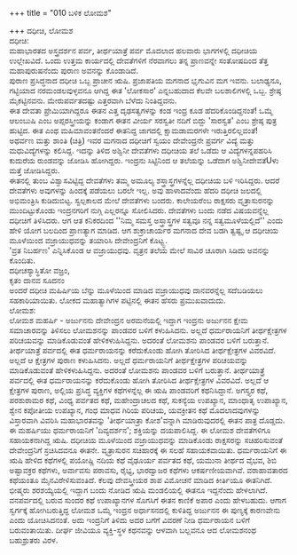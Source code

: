 +++
title = "010 ಬಳಿಕ ಲೋಮಶ"

+++
ದಧೀಚಿ, ಲೋಮಶ  
ದಧೀಚಿ:   
ಮಹಾಭಾರತದ ಅಸ್ತ್ರದರ್ಶನ ಪರ್ವ, ತೀರ್ಥಯಾತ್ರೆ ಪರ್ವ ಮೊದಲಾದ ಹಲವಾರು ಭಾಗಗಳಲ್ಲಿ ದಧೀಚಿಯ ಉಲ್ಲೇಖವಿದೆ. ಒಂದು ಉತ್ತಮ ಕಾರ್ಯದಲ್ಲಿ ದೇವತೆಗಳಿಗೆ ನೆರವಾಗಲು ತನ್ನ ಪ್ರಾಣವನ್ನೇ ಸಂತೋಷದಿಂದ ತೆತ್ತ ಮಹಾಪುರುಷನೆಂದು ಪುರಾಣ ಅವನನ್ನು ಕೊಂಡಾಡಿದೆ.  
ಪುರಾಣ ಪ್ರಸಿದ್ಧನಾದ ದಧೀಚಿ ಒಬ್ಬ ಪ್ರಾಚೀನ ಋಷಿ. ಪ್ರಜಾಪತಿಯ ಮಗನಾದ ಭೃಗುವಿನ ಮಗ ಇವನು. ಬಲಾಢ್ಯನೂ, ಗಟ್ಟಿಯಾದ ನರಮಂಡಲವುಳ್ಳವನೂ ಆಗಿದ್ದ ಈತ 'ಲೋಕಸಾರ' ಎನ್ನಬಹುದಾದ ಕೆಲವೇ ಬಲಶಾಲಿಗಳಲ್ಲಿ ಒಬ್ಬ. ಶ್ರೇಷ್ಠ ಮೈಕಟ್ಟಿನವನು. ಮೇರುಪರ್ವತದಷ್ಟು ಎತ್ತರವಾಗಿ ಬೆಳೆದು ನಿಂತಿದ್ದವನು.  
ಈತ ದೇವತಾ ಪ್ರೇಮಿಯಾಗಿದ್ದರೂ ಈತನ ಎತ್ತ ದೃಢಸತ್ವಗಳನ್ನು ಕಂಡ ಇಂದ್ರ ಕೂಡ ಹೆದರಿಕೊಂಡಿದ್ದನಂತೆ! ಒಮ್ಮೆ ಆಲಂಬುಷಿ ಎಂಬ ಅಪ್ಸರಸ್ತ್ರೀಯನ್ನು ಕಂಡಾಗ ಈತನ ವೀರ್ಯ ಸರಸ್ವತೀ ನದಿಗೆ ಬಿದ್ದು 'ಸಾರಸ್ವತ' ಎಂಬ ಶ್ರೇಷ್ಠ ಪುತ್ರ ಹುಟ್ಟಿದ. ಈತ ಎಂಥ ಮಹಿಮಾವಂತನೆಂದರೆ ಈತನಿದ್ದ ಜಾಗದಲ್ಲಿ ಕ್ಷಾಮಡಾಮರಗಳೇ ಇರುತ್ತಿರಲಿಲ್ಲವಂತೆ!  
ಅಥರ್ವಣ ಮತ್ತು ಶಾಂತಿ (ಚಿತ್ರಿ) ಇವರ ಮಗನಾದ ದಧೀಚಿಗೆ ಸ್ವಯಂ ದೇವೇಂದ್ರನೇ ಪ್ರವರ್ಗ ವಿದ್ಯೆ ಮತ್ತು ಮಧುವಿದ್ಯೆಗಳನ್ನು ಕಲಿಸಿದ್ದ. ಇದನ್ನು ತಿಳಿದ ಅಶ್ವಿನೀ ದೇವತೆಗಳು ದಧೀಚಿಯ ತಲೆ ಒಡೆದು ಆ ವಿದ್ಯೆಗಳನ್ನಪಹರಿಸಿ ಕುದುರೆಯ ರುಂಡವನ್ನು ಜೋಡಿಸಿ ಹೋಗಿದ್ದರು. ಇಂದ್ರನು ಸಿಟ್ಟಿನಿಂದ ಆ ತಲೆಯನ್ನು ಒಡೆದಾಗ ಅಶ್ವಿನೀದೇವತೆUಳು ಮತ್ತೆ ಜೋಡಿಸಿದ್ದರು.  
ಈತನಲ್ಲಿ ತುಂಬ ವಿಶ್ವಾಸವಿಟ್ಟಿದ್ದ ದೇವತೆಗಳು ತಮ್ಮ ಅಮೂಲ್ಯ ಶಸ್ತ್ರಾಸ್ತ್ರಗಳನ್ನೆಲ್ಲ ದಧೀಚಿಯ ಬಳಿ ಇರಿಸಿದ್ದರು. ಆದರೆ ದೇವತೆಗಳು ಅವುಗಳನ್ನು ಹಿಂದಕ್ಕೆ ಪಡೆಯಲು ಬರಲೇ ಇಲ್ಲ. ಅವು ಹಾಳಾದವೆಂದು ಹೆದರಿ ದಧೀಚಿ ಜಲದಲ್ಲಿ ಅಭಿಮಂತ್ರಿಸಿ ಕುಡಿದುಬಿಟ್ಟ. ಸ್ವಲ್ಪಕಾಲದ ಮೇಲೆ ದೇವತೆಗಳು ಬಂದರು. ಕಾಲೇಯರೆಂಬ ರಾಕ್ಷಸರು ವೃತ್ರಾಸುರನನ್ನು ಮುಂದಿಟ್ಟುಕೊಂಡು ಇಂದ್ರನಗರಿಗೆ ನುಗ್ಗಿ ಎಲ್ಲರನ್ನೂ ಸೋಲಿಸಿದರು. ದೇವತೆಗಳು ಬಂದು ನಡೆದ ವಿಷಯವನ್ನೆಲ್ಲ ದಧೀಚಿಗೆ ತಿಳಿಸಿದರು. ಆಗ ಆತ ಕನಿಕರದಿಂದ ''ನಿಮ್ಮ ಸಮಸ್ತ ಅಸ್ತ್ರಾಸ್ತ್ರಗಳ ಸತ್ವವೂ ನನ್ನ ಸತ್ವಮೂಳೆಯಲ್ಲಿದೆ'' ಎಂದು ಹೇಳಿ ಯೋಗ ಬಲದಿಂದ ಪ್ರಾಣತ್ಯಾಗ ಮಾಡಿದ. ಆಗ ಶುಕ್ರಾಚಾರ್ಯರ ಮಗನಾದ ದೇವ ಬಡಗಿ ತ್ವಷ್ಟೃ ಆ ದಧೀಚಿಯ ಮೂಳೆಯಿಂದ ವಜ್ರಾಯುಧವನ್ನು ತಯಾರಿಸಿ ದೇವೇಂದ್ರನಿಗೆ ಕೊಟ್ಟ್ಟ.  
'ವ್ರತ ನಿಬರ್ಹಣ' ಎನ್ನಿಸಿಕೊಂಡ ಆ ವಜ್ರಾಯುಧವು. ವೃತ್ರನ ತಲೆಯ ಮೇಲೆ ಸಾವಿರ ಚೂರಾಗಿ ಸಿಡಿದು ಅವನನ್ನು ಕೊಂದಿತು.  
ದಧೀಚಸ್ಯಾಸ್ಥಿತೋ ವಜ್ರಂ,  
ಕೃತಂ ದಾನವ ಸೂದನಂ  
ಅಂದರೆ ದಧೀಚಿ ಮಹಿರ್ಷಿಯ ಬೆನ್ನು ಮೂಳೆಯಿಂದ ಮಾಡಿದ ವಜ್ರಾಯುಧವು ದಾನವರನ್ನೆಲ್ಲ ಸದೆಬಡಿಯಲು ಸಹಕಾರಿಯಾಯಿತು. ಲೋಕದ ಮಹಾತ್ಯಾಗಿಗಳ ಪಟ್ಟಿನಲ್ಲಿ ಈತನ ಹೆಸರು ಪ್ರಮುಖವಾದುದು.  
ಲೋಮಶ:  
ಲೋಮಶ ಮಹರ್ಷಿ - ಅರ್ಜುನನು ದೇವೇಂದ್ರನ ಅರಮನೆಯಲ್ಲಿ ಇದ್ದಾಗ ಇಂದ್ರನು ಅರ್ಜುನನ ಕ್ಷೇಮ ಸಮಾಚಾರವನ್ನು ತಿಳಿಸಲು ಲೋಮಶನನ್ನು ಪಾಂಡವರ ಬಳಿಗೆ ಕಳುಹಿಸಿದನು. ಅಲ್ಲದೆ ಧರ್ಮರಾಯನಿಗೆ ತೀರ್ಥಕ್ಷೇತ್ರಗಳ ಪರಿಚಯವನ್ನು ಮಾಡಿಕೊಡುವಂತೆ ಹೇಳಿಕಳುಹಿಸಿದ್ದನು. ಅದರಂತೆ ಲೋಮಶನು ಪಾಂಡವರ ಬಳಿಗೆ ಬರುತ್ತಾನೆ. ತೀರ್ಥಯಾತ್ರೆ ಪರ್ವದಲ್ಲಿ ಈತ ಧರ್ಮರಾಯನನ್ನು ಕರೆದುಕೊಂಡು ಹೋಗಿ ತೋರಿಸಿದ ತೀರ್ಥಕ್ಷೇತ್ರಗಳ ವಿವರವಿದೆ. ಅಲ್ಲದೆ ಆ ಕ್ಷೇತ್ರಗಳ ಪುರಾಣ ಕಳುಹಿಸಿದನು. ಅಲ್ಲದೆ ಧರ್ಮರಾಯನಿಗೆ ತೀರ್ಥಕ್ಷೇತ್ರಗಳ ಪರಿಚಯವನ್ನು ಮಾಡಿಕೊಡುವಂತೆ ಹೇಳಿಕಳುಹಿಸಿದ್ದನು. ಅದರಂತೆ ಲೋಮಶನು ಪಾಂಡವರ ಬಳಿಗೆ ಬರುತ್ತಾನೆ. ತೀರ್ಥಯಾತ್ರ್ರೆ ಪರ್ವದಲ್ಲಿ ಈತ ಧರ್ಮರಾಯನನ್ನು ಕರೆದುಕೊಂಡು ಹೋಗಿ ತೋರಿಸಿದ ತೀರ್ಥಕ್ಷೇತ್ರಗಳ ವಿವರವಿದೆ. ಅಲ್ಲದೆ ಆ ಕ್ಷೇತ್ರಗಳ ಪುರಾಣ, ಅಲ್ಲಿಯ ಪ್ರಸಿದ್ಧ ವ್ಯಕ್ತಿಗಳ ಕಥೆಗಳನ್ನೆಲ್ಲ ಈ ಋಷಿ ಪಾಂಡವರಿಗೆ ಕಥನಿಸಿದ್ದಾನೆ. ಅಗಸ್ತ್ಯರ ಕಥೆ, ಪರಶುರಾಮರ ಕಥೆ, ವಿಂಧ್ಯ ಪರ್ವತದ ಕಥೆ, ಮಹೇಂದ್ರಾಚಲದ ಕಥೆ, ಸುಕನ್ಯೆಯ ಉಪಖ್ಯಾನ, ಮಾಂಧಾತೃ ಉಪಾಖ್ಯಾನ, ಶ್ವೇನ ಕಪೋತೀಯ ಉಪಖ್ಯಾನ, ಗಂಧ ಮಾಧವ ಗಿರಿಯ ಪರಿಚಯ, ಯವಕ್ರೀತನ ಕಥೆ ಮೊದಲಾದವುಗಳನ್ನು ವಿಸ್ತಾರವಾಗಿ ವಿವರಿಸಿ ಮಹಾಭಾರತವನ್ನು  'ತೀರ್ಥಯಾತ್ರಾ ಕೋಶ'ವನ್ನಾಗಿ ಮಾಡಿರುವುದರಲ್ಲಿ ಈತನ ಪಾತ್ರ ದೊಡ್ಡದು. ಈ ಮಹರ್ಷಿಯು ಧರ್ಮರಾಯನಿಗೆ 'ದಿವ್ಯದರ್ಶನ'; ಶಕ್ತಿಯನ್ನು ದಯಪಾಲಿಸಿದ್ದ. ಈ ಲೋಮಶ ದೇವತೆಗಳಿಗೂ ಸಹಾಯಕನಾಗಿದ್ದ ಋಷಿ. ದಧೀಚಿಯ ಮೂಳೆಯಿಂದ ವಜ್ರಾಯುಧವನ್ನು ಮಾಡಿಕೊಂಡು ರಾಕ್ಷಸರನ್ನು ಸಚಿಹರಿಸುವಂತೆ ದೇವೇಂದ್ರನಿಗೆ ಸ್ರಚಿಸಿದವನೂ ಈತನೇ. ವೃತ್ರಾಸುರನ ಸಚಿಹಾರಕ್ಕೆ ಈ ಸಲಹೆ ಸಹಾಯಕವಾಯಿತು. ಧರ್ಮರಾಯನಿಗೆ ಈ ಋಷಿ ಹೇಳಿದ ಕಥೆಗಳಲ್ಲಿ ಪಯೋಷ್ಣಿ ನದಿಯ ಕಥೆ ವೈಢೂರ್ಯ ಪರ್ವತದ ಕಥೆ, ಯಮುನಾ ತೀರ್ಥದ ವೈಭವ, ಶಿಬಿ ಅಷ್ಟಾವಕ್ರರ ಕಥೆಗಳು, ಅರ್ವಾವಸು ಪರಾವಸು, ರೈಭ್ಯ, ಭಾರದ್ವಾಜರ ಕಥೆಗಳು ಆಕರ್ಷಣೀಯವಾಗಿವೆ. ವರಾಹಾವತಾರದ ಕಥೆಯಂತೂ ಮೈನವಿರೇಳಿಸುವಂತಿದೆ. ಕೆಲವು ದೇವಸ್ತ್ರೀಯರ ಶಾಪ ವಿಮೋಚನೆ ಮಾಡಿದ ಕೀರ್ತಿಯೂ ಈತನಿಗಿದೆ. ಭೀಷ್ಮರು ಶರಶಯ್ಯೆಯಲ್ಲಿ ಇದ್ದಾಗ ಬಂದು ನೋಡಿದ ಋಷಿ ಮಂಡಲಿಯಲ್ಲಿ ಈತನೂ ಇದ್ದನೆಂದು ಹೇಳಲಾಗಿದೆ. ವನಪರ್ವದಲ್ಲಿ ಬರುವ ಸುಂದರ ಕಥೆ ಉಪಾಖ್ಯಾನಗಳ ಸೊಗಸಿಗೆ ಈತನ ಕಾಣಿಕೆ ಅಪಾರ ಎಂದು ಹೇಳಬಹುದು. ಆಗಾಗ ಸ್ವರ್ಗಕ್ಕೆ ಹೋಗಿಬರುತ್ತಿದ್ದ ಲೋಮಶ ಒಮ್ಮೆ ಇಂದ್ರನ ಅರ್ಧಾಸನದಲ್ಲಿ ಕುಳಿತಿದ್ದ ಅರ್ಜುನನ ಈ ಪುಣ್ಯಕ್ಕೆ ಕಾರಣವೇನು ಎಂದು ಯೋಚಿಸಿದನಂತೆ. ಅದು ಇಂದ್ರನಿಗೆ ತಿಳಿದು ಅದರ ಬಗೆಗೆ ವಿವರಣೆ ನೀಡಿ ಧರ್ಮರಾಯನ ಬಳಿಗೆ ಬರುವಂತಾಯಿತು. ದೀರ್ಘ ಜೀವಿಯೂ ವ್ಯಕ್ತಿ-ಸ್ಥಳ ಕಥನವನ್ನು ಆಳವಾಗಿ ಬಲ್ಲವನೂ ಆದ ಲೋಮಶನಂಥ ಬಹುಶ್ರುತರು ವಿರಳ.